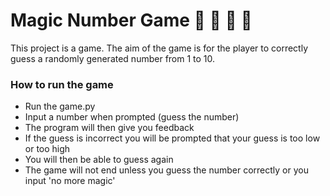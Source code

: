 # Magic Number Game 🧙 🔢 🌠 🌠
This project is a game. The aim of the game is for the player to correctly
guess a randomly generated number from 1 to 10.



### How to run the game
- Run the game.py
- Input a number when prompted (guess the number)
- The program will then give you feedback
- If the guess is incorrect you will be prompted that your guess is too
low or too high
- You will then be able to guess again
- The game will not end unless you guess the number correctly or you
 input 'no more magic' 
 